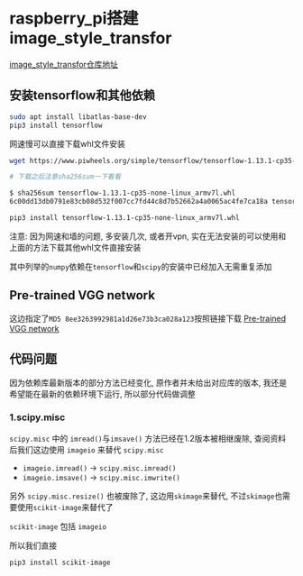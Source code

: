 # raspberry_pi搭建image_style_transfor

[image_style_transfor仓库地址](https://github.com/harry19902002/image-style-transfor)

## 安装tensorflow和其他依赖

```bash
sudo apt install libatlas-base-dev
pip3 install tensorflow
```

网速慢可以直接下载whl文件安装

```bash
wget https://www.piwheels.org/simple/tensorflow/tensorflow-1.13.1-cp35-none-linux_armv7l.whl#sha256=6c00dd13db0791e83cb08d532f007cc7fd44c8d7b52662a4a0065ac4fe7ca18a

# 下载之后注意sha256sum一下看看

$ sha256sum tensorflow-1.13.1-cp35-none-linux_armv7l.whl
6c00dd13db0791e83cb08d532f007cc7fd44c8d7b52662a4a0065ac4fe7ca18a tensorflow-1.13.1-cp35-none-linux_armv7l.whl

pip3 install tensorflow-1.13.1-cp35-none-linux_armv7l.whl
```

注意: 因为网速和墙的问题, 多安装几次, 或者开vpn, 实在无法安装的可以使用和上面的方法下载其他whl文件直接安装

其中列举的`numpy`依赖在`tensorflow`和`scipy`的安装中已经加入无需重复添加

## Pre-trained VGG network

这边指定了`MD5 8ee3263992981a1d26e73b3ca028a123`按照链接下载
[Pre-trained VGG network](http://www.vlfeat.org/matconvnet/models/beta16/imagenet-vgg-verydeep-19.mat)

## 代码问题

因为依赖库最新版本的部分方法已经变化, 原作者并未给出对应库的版本, 我还是希望能在最新的依赖环境下运行, 所以部分代码做调整

### 1.scipy.misc

`scipy.misc` 中的 `imread()`与`imsave()` 方法已经在1.2版本被相继废除, 查阅资料后我们这边使用 `imageio` 来替代 `scipy.misc`

* `imageio.imread()` -> `scipy.misc.imread()`
* `imageio.imsave()` -> `scipy.misc.imwrite()`

另外 `scipy.misc.resize()` 也被废除了, 这边用`skimage`来替代, 不过`skimage`也需要使用`scikit-image`来替代了

`scikit-image` 包括 `imageio`

所以我们直接

```bash
pip3 install scikit-image
```
